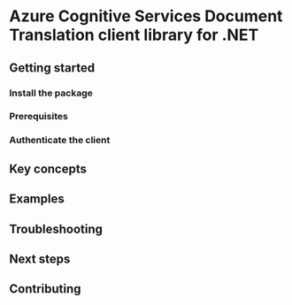 # Azure Cognitive Services Document Translation client library for .NET

## Getting started

### Install the package

### Prerequisites

### Authenticate the client

## Key concepts

## Examples

## Troubleshooting

## Next steps

## Contributing